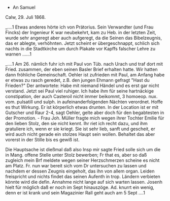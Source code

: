 + An Samuel

 Calw, 29. Juli 1868.

_....1 Etwas anderes hörte ich von Prätorius. Sein Verwandter (und Frau Fincks) der Ingenieur K<eller> war neubekehrt, kam zu Heb. in der letzten Zeit, wurde sehr angeregt aber auch aufgeregt, da die Seinen das Bibelzeugnis, das er ablegte, verhöhnten. Jetzt scheint er übergeschnappt, schlich sich nachts in die Stadtkirche um durch Plakate vor Kapffs falscher Lehre zu warnen ......1

_....1 Am 26. nämlich fuhr ich mit Paul von Tüb. nach Urach und traf dort mit Fried. zusammen, der eben seinen Basler Brief erhalten hatte. Wir hatten dann fröhliche Gemeinschaft. Oehler ist zufrieden mit Paul, am Anfang habe er etwas zu rasch geredet, z.B. den jungen Ehmann gefragt "Hast du Frieden?" Der antwortete: Habe mit niemand Händel und es erst gar nicht verstand. Jetzt sei Paul viel ruhiger. Ich habe ihm für seine hartnäckige constipation, der auch Casteroil nicht immer beikommt, 3 homoeop. nux. vom. pulsatill und sulph. in aufeinanderfolgenden Nächten verordnet. Hoffe es thut Wirkung. Er ist körperlich etwas drunten. In der Location ist er mit Gutscher und Raur 2-4, sagt Oehler, gelte aber doch für den begabtesten in der Promotion. - Frau Joh. Müller fragte mich wegen ihrer Tochter Emilie für den lieben Stolz, den sie nicht kennt. Ihr riet ich recht dazu, und ihm gratuliere ich, wenn er sie kriegt. Sie ist sehr lieb, sanft und gescheit, er wird auch nicht gerade ein stolzes Haupt sein wollen. Behaltet das aber vorerst in der Stille bis es gewiß ist.

Die Hauptsache ist dießmal daß also Insp mir sagte Fried solle sich um die in Mang. offene Stelle unter Stolz bewerben; Fr that es, aber so daß zugleich mein Brf meldete wegen seiner Herzschmerzen scheine es nicht am Platz. Fr. nun war bereit sich vom Dr untersuchen zu lassen und nachdem er dessen Zeugnis eingeholt, das ihn von allem organ. Leiden freispricht und nichts findet das seinen Aufenth in trop. Ländern verbieten könnte wird die defin. Annahme nicht lange auf sich warten lassen. Josenh hielt für möglich daß er noch im Sept hinauszöge. Ad. knurrt ein wenig, denn er ist krank und sein Magazinier Rall geht auch am 5 Sept ....1
